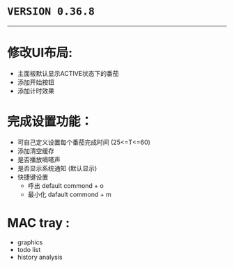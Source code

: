 # `VERSION 0.36.8`

--------------------------------------------

# 修改UI布局:
*   主面板默认显示ACTIVE状态下的番茄
*   添加开始按钮
*   添加计时效果
  
# 完成设置功能：
*   可自己定义设置每个番茄完成时间     	(25<=T<=60)	
*   添加清空缓存
*   是否播放嘀嗒声
*   是否显示系统通知 (默认显示)
*   快捷键设置
	*  呼出     default commond + o 	
	*  最小化  dafault commond + m
	
# MAC tray :
*   graphics
*   todo list
*   history analysis